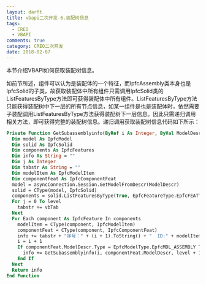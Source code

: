 ```yaml
---
layout: darft
title: vbapi二次开发-6.装配树信息
tags:
  - CREO
  - VBAPI
comments: true
category: CREO二次开发
date: 2018-02-07
---
```



本节介绍VBAPI如何获取装配树信息。  

如前节所述，组件可以认为是装配体的一个特征，而IpfcAssembly类本身也是IpfcSolid的子类，故获取装配体中所有组件只需调用IpfcSolid类的ListFeaturesByType方法即可获得装配体中所有组件。ListFeaturesByType方法只能获得装配树中下一层的所有节点信息，如某一组件是也是装配体时，依然需要子装配调用ListFeaturesByType方法获得装配树下一层信息。因此只需递归调用相关方法，即可获得完整的装配树信息。递归调用获取装配树信息代码如下所示：

```vb
Private Function GetSubassemblyinfo(ByRef i As Integer, ByVal ModelDescr As IpfcModelDescriptor, ByVal level As Integer) As String
  Dim model As IpfcModel
  Dim solid As IpfcSolid
  Dim components As IpfcFeatures
  Dim info As String = ""
  Dim j As Integer
  Dim tabstr As String = ""
  Dim modelItem As IpfcModelItem
  Dim componentFeat As IpfcComponentFeat
  model = asyncConnection.Session.GetModelFromDescr(ModelDescr)
  solid = CType(model, IpfcSolid)
  components = solid.ListFeaturesByType(True, EpfcFeatureType.EpfcFEATTYPE_COMPONENT)
  For j = 0 To level
    tabstr += vbTab
  Next
  For Each component As IpfcFeature In components
    modelItem = CType(component, IpfcModelItem)
    componentFeat = CType(component, IpfcComponentFeat)
    info += tabstr + "序号：" + (i + 1).ToString() + "  ID:" + modelItem.Id.ToString() + "  名称：" + componentFeat.ModelDescr.InstanceName + "  类型：" + componentFeat.ModelDescr.GetExtension() + Chr(13)
    i = i + 1
    If componentFeat.ModelDescr.Type = EpfcModelType.EpfcMDL_ASSEMBLY Then
      info += GetSubassemblyinfo(i, componentFeat.ModelDescr, level + 1)
    End If
  Next
  Return info
End Function
```